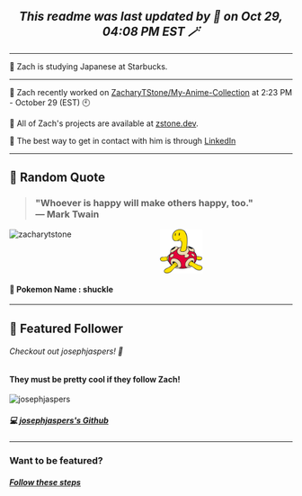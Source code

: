 <h2 align="center" style="font-style: italic; font-weight: bold;">This readme was last updated by 🤖 on Oct 29, 04:08 PM EST 🪄 </h2></a>

---

🤖 Zach is studying Japanese at Starbucks.

---

🤖 Zach recently worked on [ZacharyTStone/My-Anime-Collection](https://api.github.com/repos/ZacharyTStone/My-Anime-Collection) at 2:23 PM - October 29  (EST)  🕙

🤖 All of Zach's projects are available at [zstone.dev](https://www.zstone.dev/).

🤖 The best way to get in contact with him is through [LinkedIn](https://www.linkedin.com/in/zacharystone42)

---

<!-- Add a Quotes section -->

## 🤖 Random Quote

<h3>
<blockquote>
  "Whoever is happy will make others happy, too."
<br>— Mark Twain
</blockquote>
</h3>

<div style="display: flex; flex-wrap: no-wrap; width: 100%; gap: 16px">
        <img width="50%" src="https://github-readme-streak-stats.herokuapp.com/?user=zacharytstone" alt="zacharytstone" />
    <img width="15%" class='poke-img' src='https://raw.githubusercontent.com/PokeAPI/sprites/master/sprites/pokemon/other/dream-world/213.svg' alt='shuckle'/>
</div>

#### 🤖 Pokemon Name : shuckle</span>

---

## 🤖 Featured Follower

###### Checkout out josephjaspers! 🎉

#### They must be pretty cool if they follow Zach!

<img style="width: 20%" class='github-img' src='https://avatars.githubusercontent.com/u/20384345?v=4' alt='josephjaspers'/>

##### 💻 [josephjaspers's Github](https://github.com/josephjaspers)

---

### Want to be featured?

##### [Follow these steps](https://github.com/ZacharyTStone/ZacharyTStone/blob/main/FEATURED_INSTRUCTIONS.md)
